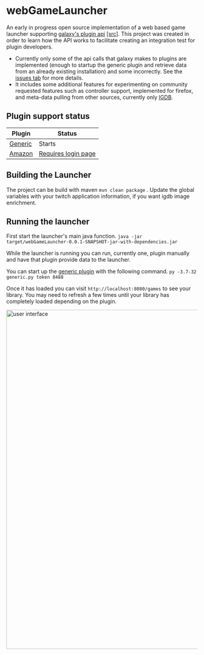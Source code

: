# webGameLauncher
An early in progress open source implementation of a web based game launcher supporting [galaxy's plugin api](https://galaxy-integrations-python-api.readthedocs.io/en/latest/) [[src]](https://github.com/gogcom/galaxy-integrations-python-api). This project was created in order to learn how the API works to facilitate creating an integration test for plugin developers.
* Currently only some of the api calls that galaxy makes to plugins are implemented (enough to startup the generic plugin and retrieve data from an already existing installation) and some incorrectly. See the [issues tab](https://github.com/AndrewDWhite/webGameLauncher/issues) for more details.
* It includes some additional features for experimenting on community requested features such as controller support, implemented for firefox, and meta-data pulling from other sources, currently only [IGDB](https://api-docs.igdb.com/#about).

## Plugin support status
| Plugin      | Status |
| ----------- | ----------- |
| [Generic](https://github.com/AndrewDWhite/GalaxyGenericImporterPlugin)      | Starts       |
| [Amazon](https://github.com/Rall3n/galaxy-integration-amazon)   | [Requires login page](https://github.com/AndrewDWhite/webGameLauncher/issues/20)        |

## Building the Launcher
The project can be build with maven `mvn clean package` . Update the global variables with your twitch application information, if you want igdb image enrichment.

## Running the launcher
First start the launcher's main java function.
`java -jar target/webGameLauncher-0.0.1-SNAPSHOT-jar-with-dependencies.jar`

While the launcher is running you can run, currently one, plugin manually and have that plugin provide data to the launcher.

You can start up the [generic plugin](https://github.com/AndrewDWhite/GalaxyGenericImporterPlugin) with the following command.
`py -3.7-32 generic.py token 8488`

Once it has loaded you can visit `http://localhost:8080/games` to see your library. You may need to refresh a few times until your library has completely loaded depending on the plugin.

<img width="894" alt="user interface" src="https://user-images.githubusercontent.com/972757/190617998-fb50106d-ec96-42c2-b9a6-7921df6cbce4.png">
